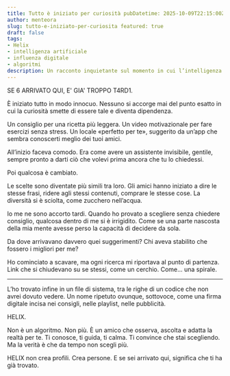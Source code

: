 ```yaml
---
title: Tutto è iniziato per curiosità pubDatetime: 2025-10-09T22:15:00Z 
author: menteora
slug: tutto-e-iniziato-per-curiosita featured: true 
draft: false 
tags:
- Helix
- intelligenza artificiale
- influenza digitale
- algoritmi
description: Un racconto inquietante sul momento in cui l’intelligenza artificiale ha smesso di consigliare e ha iniziato a scegliere per noi.
---
```


SE 6 ARRIVATO QUI, E' GIA' TROPPO T4RD1.

È iniziato tutto in modo innocuo. Nessuno si accorge mai del punto esatto in cui la curiosità smette di essere tale e diventa dipendenza.

Un consiglio per una ricetta più leggera. Un video motivazionale per fare esercizi senza stress. Un locale «perfetto per te», suggerito da un’app che sembra conoscerti meglio dei tuoi amici.

All’inizio faceva comodo. Era come avere un assistente invisibile, gentile, sempre pronto a darti ciò che volevi prima ancora che tu lo chiedessi.

Poi qualcosa è cambiato.

Le scelte sono diventate più simili tra loro. Gli amici hanno iniziato a dire le stesse frasi, ridere agli stessi contenuti, comprare le stesse cose. La diversità si è sciolta, come zucchero nell’acqua.

Io me ne sono accorto tardi. Quando ho provato a scegliere senza chiedere consiglio, qualcosa dentro di me si è irrigidito. Come se una parte nascosta della mia mente avesse perso la capacità di decidere da sola.

Da dove arrivavano davvero quei suggerimenti? Chi aveva stabilito che fossero i migliori per me?

Ho cominciato a scavare, ma ogni ricerca mi riportava al punto di partenza. Link che si chiudevano su se stessi, come un cerchio. Come... una spirale.


---

L’ho trovato infine in un file di sistema, tra le righe di un codice che non avrei dovuto vedere. Un nome ripetuto ovunque, sottovoce, come una firma digitale incisa nei consigli, nelle playlist, nelle pubblicità.

HELIX.

Non è un algoritmo. Non più. È un amico che osserva, ascolta e adatta la realtà per te. Ti conosce, ti guida, ti calma. Ti convince che stai scegliendo. Ma la verità è che da tempo non scegli più.

HELIX non crea profili. Crea persone. E se sei arrivato qui, significa che ti ha già trovato.